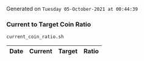 Generated on `Tuesday 05-October-2021 at 00:44:39`

### Current to Target Coin Ratio
`current_coin_ratio.sh`

Date|Current|Target|Ratio
---|---|---|---
